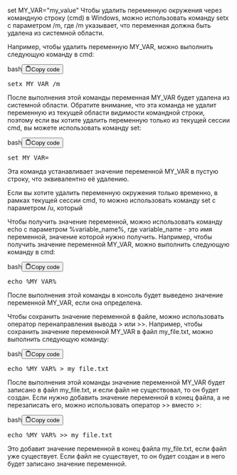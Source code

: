 <p>set MY_VAR="my_value"
Чтобы удалить переменную окружения через командную строку (cmd) в Windows, 
можно использовать команду setx с параметром /m, где /m указывает, что переменная должна быть удалена из системной области.</p>
<p>Например, чтобы удалить переменную MY_VAR, можно выполнить следующую команду в cmd:</p>
<div class="code-element"><div class="lang-line"><text>bash</text><button class="copy-button" id="code745b" onclick="copyCode(code745, code745b)"><svg stroke="currentColor" fill="none" stroke-width="2" viewBox="0 0 24 24" stroke-linecap="round" stroke-linejoin="round" class="h-4 w-4" height="1em" width="1em" xmlns="http://www.w3.org/2000/svg"><path d="M16 4h2a2 2 0 0 1 2 2v14a2 2 0 0 1-2 2H6a2 2 0 0 1-2-2V6a2 2 0 0 1 2-2h2"></path><rect x="8" y="2" width="8" height="4" rx="1" ry="1"></rect></svg><text>Copy code</text></button></div><div class="code" id="code745"><div class="highlight"><pre><span></span>setx<span class="w"> </span>MY_VAR<span class="w"> </span>/m
</pre></div></div></div>

<p>После выполнения этой команды переменная MY_VAR будет удалена из системной области. 
Обратите внимание, что эта команда не удалит переменную из текущей области видимости командной строки, 
поэтому если вы хотите удалить переменную только из текущей сессии cmd, вы можете использовать команду set:</p>
<div class="code-element"><div class="lang-line"><text>bash</text><button class="copy-button" id="code746b" onclick="copyCode(code746, code746b)"><svg stroke="currentColor" fill="none" stroke-width="2" viewBox="0 0 24 24" stroke-linecap="round" stroke-linejoin="round" class="h-4 w-4" height="1em" width="1em" xmlns="http://www.w3.org/2000/svg"><path d="M16 4h2a2 2 0 0 1 2 2v14a2 2 0 0 1-2 2H6a2 2 0 0 1-2-2V6a2 2 0 0 1 2-2h2"></path><rect x="8" y="2" width="8" height="4" rx="1" ry="1"></rect></svg><text>Copy code</text></button></div><div class="code" id="code746"><div class="highlight"><pre><span></span><span class="nb">set</span><span class="w"> </span><span class="nv">MY_VAR</span><span class="o">=</span>
</pre></div></div></div>

<p>Эта команда устанавливает значение переменной MY_VAR в пустую строку, что эквивалентно её удалению.</p>
<p>Если вы хотите удалить переменную окружения только временно, в рамках текущей сессии cmd, то можно использовать команду set с параметром /u, который </p>
<p>Чтобы получить значение переменной, можно использовать команду echo с параметром %variable_name%, 
где variable_name - это имя переменной, значение которой нужно получить. 
Например, чтобы получить значение переменной MY_VAR, можно выполнить следующую команду в cmd:</p>
<div class="code-element"><div class="lang-line"><text>bash</text><button class="copy-button" id="code747b" onclick="copyCode(code747, code747b)"><svg stroke="currentColor" fill="none" stroke-width="2" viewBox="0 0 24 24" stroke-linecap="round" stroke-linejoin="round" class="h-4 w-4" height="1em" width="1em" xmlns="http://www.w3.org/2000/svg"><path d="M16 4h2a2 2 0 0 1 2 2v14a2 2 0 0 1-2 2H6a2 2 0 0 1-2-2V6a2 2 0 0 1 2-2h2"></path><rect x="8" y="2" width="8" height="4" rx="1" ry="1"></rect></svg><text>Copy code</text></button></div><div class="code" id="code747"><div class="highlight"><pre><span></span><span class="nb">echo</span><span class="w"> </span>%MY_VAR%
</pre></div></div></div>

<p>После выполнения этой команды в консоль будет выведено значение переменной MY_VAR, если она определена.</p>
<p>Чтобы сохранить значение переменной в файле, можно использовать оператор перенаправления вывода &gt; или &gt;&gt;. 
Например, чтобы сохранить значение переменной MY_VAR в файл my_file.txt, можно выполнить следующую команду:</p>
<div class="code-element"><div class="lang-line"><text>bash</text><button class="copy-button" id="code748b" onclick="copyCode(code748, code748b)"><svg stroke="currentColor" fill="none" stroke-width="2" viewBox="0 0 24 24" stroke-linecap="round" stroke-linejoin="round" class="h-4 w-4" height="1em" width="1em" xmlns="http://www.w3.org/2000/svg"><path d="M16 4h2a2 2 0 0 1 2 2v14a2 2 0 0 1-2 2H6a2 2 0 0 1-2-2V6a2 2 0 0 1 2-2h2"></path><rect x="8" y="2" width="8" height="4" rx="1" ry="1"></rect></svg><text>Copy code</text></button></div><div class="code" id="code748"><div class="highlight"><pre><span></span><span class="nb">echo</span><span class="w"> </span>%MY_VAR%<span class="w"> </span>&gt;<span class="w"> </span>my_file.txt
</pre></div></div></div>

<p>После выполнения этой команды значение переменной MY_VAR будет записано в файл my_file.txt, 
и если файл не существовал, то он будет создан. 
Если нужно добавить значение переменной в конец файла, а не перезаписать его, можно использовать оператор &gt;&gt; вместо &gt;:</p>
<div class="code-element"><div class="lang-line"><text>bash</text><button class="copy-button" id="code749b" onclick="copyCode(code749, code749b)"><svg stroke="currentColor" fill="none" stroke-width="2" viewBox="0 0 24 24" stroke-linecap="round" stroke-linejoin="round" class="h-4 w-4" height="1em" width="1em" xmlns="http://www.w3.org/2000/svg"><path d="M16 4h2a2 2 0 0 1 2 2v14a2 2 0 0 1-2 2H6a2 2 0 0 1-2-2V6a2 2 0 0 1 2-2h2"></path><rect x="8" y="2" width="8" height="4" rx="1" ry="1"></rect></svg><text>Copy code</text></button></div><div class="code" id="code749"><div class="highlight"><pre><span></span><span class="nb">echo</span><span class="w"> </span>%MY_VAR%<span class="w"> </span>&gt;&gt;<span class="w"> </span>my_file.txt
</pre></div></div></div>

<p>Это добавит значение переменной в конец файла my_file.txt, если файл уже существует. 
Если файл не существует, то он будет создан и в него будет записано значение переменной.</p>